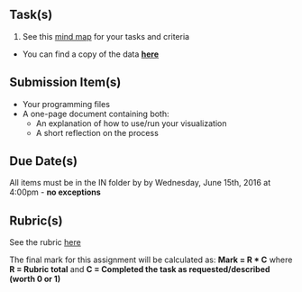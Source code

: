 Task(s)
-------
1. See this [mind map](http://www.mindomo.com/mindmap/sample-mind-map-70c8e37efebb43d7996fba8a79244903) for your tasks and criteria
  * You can find a copy of the data **[here](http://bit.ly/seidel-bigdata)**

Submission Item(s)
------------------
* Your programming files
* A one-page document containing both:
  * An explanation of how to use/run your visualization
  * A short reflection on the process

Due Date(s)
-----------
All items must be in the IN folder by by Wednesday, June 15th, 2016 at 4:00pm - **no exceptions**

Rubric(s)
---------
See the rubric [here](http://www.mrseidel.com/rubrics/ICS4U/culminating.pdf)

The final mark for this assignment will be calculated as: __Mark = R * C__ where **R = Rubric total** and **C = Completed the task as requested/described (worth 0 or 1)**
